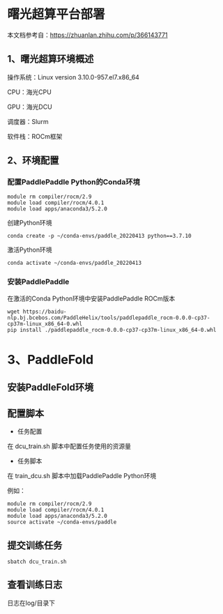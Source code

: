 # 曙光超算平台部署

本文档参考自：https://zhuanlan.zhihu.com/p/366143771

## 1、曙光超算环境概述
操作系统：Linux version 3.10.0-957.el7.x86_64

CPU：海光CPU

GPU：海光DCU

调度器：Slurm

软件栈：ROCm框架


## 2、环境配置

### 配置PaddlePaddle Python的Conda环境
```
module rm compiler/rocm/2.9
module load compiler/rocm/4.0.1
module load apps/anaconda3/5.2.0
```

创建Python环境

```
conda create -p ~/conda-envs/paddle_20220413 python==3.7.10
```

激活Python环境

```
conda activate ~/conda-envs/paddle_20220413
```


### 安装PaddlePaddle

在激活的Conda Python环境中安装PaddlePaddle ROCm版本

```
wget https://baidu-nlp.bj.bcebos.com/PaddleHelix/tools/paddlepaddle_rocm-0.0.0-cp37-cp37m-linux_x86_64-0.whl
pip install ./paddlepaddle_rocm-0.0.0-cp37-cp37m-linux_x86_64-0.whl
```


# 3、PaddleFold

## 安装PaddleFold环境

## 配置脚本

- 任务配置
  
在 dcu_train.sh 脚本中配置任务使用的资源量


- 任务脚本

在 train_dcu.sh 脚本中加载PaddlePaddle Python环境

例如：
```
module rm compiler/rocm/2.9
module load compiler/rocm/4.0.1
module load apps/anaconda3/5.2.0
source activate ~/conda-envs/paddle
```

## 提交训练任务
```
sbatch dcu_train.sh
```

## 查看训练日志

日志在log/目录下
